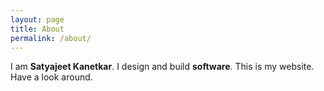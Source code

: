 ```yaml
---
layout: page
title: About
permalink: /about/
---
```


I am **Satyajeet Kanetkar**. I design and build **software**. This is my website. Have a look around.
